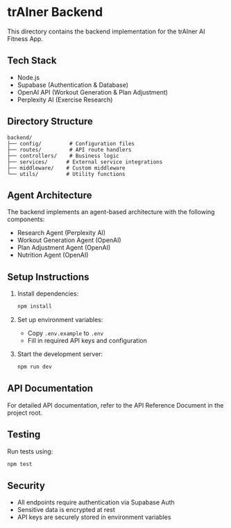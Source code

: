 # trAIner Backend

This directory contains the backend implementation for the trAIner AI Fitness App.

## Tech Stack

- Node.js
- Supabase (Authentication & Database)
- OpenAI API (Workout Generation & Plan Adjustment)
- Perplexity AI (Exercise Research)

## Directory Structure

```
backend/
├── config/         # Configuration files
├── routes/         # API route handlers
├── controllers/    # Business logic
├── services/      # External service integrations
├── middleware/    # Custom middleware
└── utils/         # Utility functions
```

## Agent Architecture

The backend implements an agent-based architecture with the following components:

- Research Agent (Perplexity AI)
- Workout Generation Agent (OpenAI)
- Plan Adjustment Agent (OpenAI)
- Nutrition Agent (OpenAI)

## Setup Instructions

1. Install dependencies:
   ```bash
   npm install
   ```

2. Set up environment variables:
   - Copy `.env.example` to `.env`
   - Fill in required API keys and configuration

3. Start the development server:
   ```bash
   npm run dev
   ```

## API Documentation

For detailed API documentation, refer to the API Reference Document in the project root.

## Testing

Run tests using:
```bash
npm test
```

## Security

- All endpoints require authentication via Supabase Auth
- Sensitive data is encrypted at rest
- API keys are securely stored in environment variables
